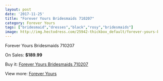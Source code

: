 ```yaml
---
layout: post
date: '2017-11-25'
title: "Forever Yours Bridesmaids 710207"
category: Forever Yours
tags: ["bridesmaid","dresses","black","rosy","bridesmaids"]
image: http://img.hectodress.com/25942-thickbox_default/forever-yours-bridesmaids-710207.jpg
---
```

Forever Yours Bridesmaids 710207

On Sales: **$189.99**
<a href="https://www.hectodress.com/forever-yours/12093-forever-yours-bridesmaids-710207.html"><amp-img layout="responsive" width="600" height="600" src="//img.hectodress.com/25942-thickbox_default/forever-yours-bridesmaids-710207.jpg" alt="Forever Yours Bridesmaids 710207 0" /></a>

Buy it: [Forever Yours Bridesmaids 710207](https://www.hectodress.com/forever-yours/12093-forever-yours-bridesmaids-710207.html "Forever Yours Bridesmaids 710207")

View more: [Forever Yours](https://www.hectodress.com/189-forever-yours "Forever Yours")